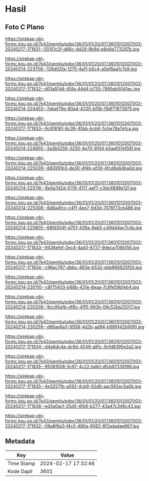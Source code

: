 # Hasil

## Foto C Plano

https://sirekap-obj-formc.kpu.go.id/7e43/pemilu/pdpr/36/01/01/20/07/3601012007003-20240217-171831--55151c2f-d66c-4d29-9b9d-e8d4e773297b.jpg

https://sirekap-obj-formc.kpu.go.id/7e43/pemilu/pdpr/36/01/01/20/07/3601012007003-20240214-223758--126d02fa-1275-4a11-b5c4-a0ef6aa1c7e9.jpg

https://sirekap-obj-formc.kpu.go.id/7e43/pemilu/pdpr/36/01/01/20/07/3601012007003-20240217-171832--d01a97d4-45fa-44d4-b735-7895eb5041ec.jpg

https://sirekap-obj-formc.kpu.go.id/7e43/pemilu/pdpr/36/01/01/20/07/3601012007003-20240214-224453--7abaf79e-80a4-4335-bf5b-f9df71873975.jpg

https://sirekap-obj-formc.kpu.go.id/7e43/pemilu/pdpr/36/01/01/20/07/3601012007003-20240217-171833--9c818161-8c39-45bb-bcb6-5cbe78a7e1ca.jpg

https://sirekap-obj-formc.kpu.go.id/7e43/pemilu/pdpr/36/01/01/20/07/3601012007003-20240214-224855--3a3b5258-3250-4e70-9104-b5aaf07ef58f.jpg

https://sirekap-obj-formc.kpu.go.id/7e43/pemilu/pdpr/36/01/01/20/07/3601012007003-20240214-225039--883991b3-de30-4f4b-af39-4fcd6a64ba0d.jpg

https://sirekap-obj-formc.kpu.go.id/7e43/pemilu/pdpr/36/01/01/20/07/3601012007003-20240214-225116--8e0a7d2d-5176-4117-aef7-c3dc6898e12f.jpg

https://sirekap-obj-formc.kpu.go.id/7e43/pemilu/pdpr/36/01/01/20/07/3601012007003-20240214-225308--8d8a4fcc-c4f1-4ee7-9d3d-7076f73cb486.jpg

https://sirekap-obj-formc.kpu.go.id/7e43/pemilu/pdpr/36/01/01/20/07/3601012007003-20240214-225805--68fd304f-d701-439a-8eb5-c49d44ac7cda.jpg

https://sirekap-obj-formc.kpu.go.id/7e43/pemilu/pdpr/36/01/01/20/07/3601012007003-20240217-171833--9436efef-2ec4-4ad3-8737-9deca709b156.jpg

https://sirekap-obj-formc.kpu.go.id/7e43/pemilu/pdpr/36/01/01/20/07/3601012007003-20240217-171834--c96ac767-dbbc-463e-b532-ebb866825f50.jpg

https://sirekap-obj-formc.kpu.go.id/7e43/pemilu/pdpr/36/01/01/20/07/3601012007003-20240214-230110--c8f75403-b68b-431e-8eaa-7c9fe59b1eb4.jpg

https://sirekap-obj-formc.kpu.go.id/7e43/pemilu/pdpr/36/01/01/20/07/3601012007003-20240214-230208--9cc95e1b-df8c-41f5-993b-09c52bb25017.jpg

https://sirekap-obj-formc.kpu.go.id/7e43/pemilu/pdpr/36/01/01/20/07/3601012007003-20240214-230259--d66ae6a3-9508-4d2b-ad94-b989142b90f0.jpg

https://sirekap-obj-formc.kpu.go.id/7e43/pemilu/pdpr/36/01/01/20/07/3601012007003-20240217-171834--d4a6dc4a-dc9d-4549-a91c-9cfd8395e2a2.jpg

https://sirekap-obj-formc.kpu.go.id/7e43/pemilu/pdpr/36/01/01/20/07/3601012007003-20240217-171835--99381508-5c97-4c22-bdb1-dfcb97339188.jpg

https://sirekap-obj-formc.kpu.go.id/7e43/pemilu/pdpr/36/01/01/20/07/3601012007003-20240217-171835--4e3257fb-a592-4cb6-92d6-aac592ec5a0b.jpg

https://sirekap-obj-formc.kpu.go.id/7e43/pemilu/pdpr/36/01/01/20/07/3601012007003-20240217-171836--ed3a0acf-25d0-4fb9-b277-43a47c346c43.jpg

https://sirekap-obj-formc.kpu.go.id/7e43/pemilu/pdpr/36/01/01/20/07/3601012007003-20240217-171832--09a8f6a3-f4c5-480a-9082-8f2adadae667.jpg


## Metadata

| Key        | Value               |
| ---------- | ------------------- |
| Time Stamp | 2024-02-17 17:32:46 |
| Kode Dapil | 3601                |



